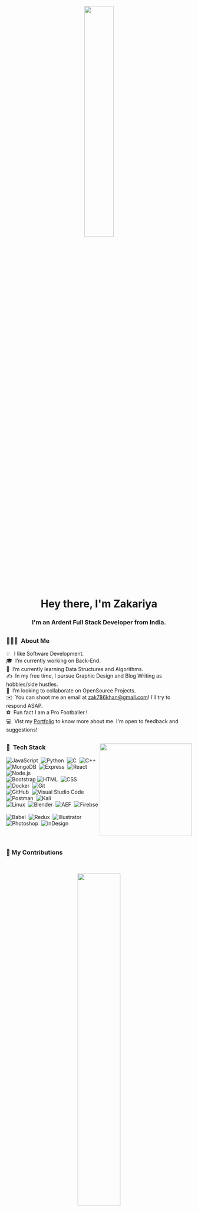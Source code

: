 <div align = "center">
<!--     <a  href="#"><img width="40%" height="auto" src="https://media.giphy.com/media/RJaiws3GnVHcybdk0l/giphy.gif"/></a> 
        <img src="https://raw.githubusercontent.com/MartinHeinz/MartinHeinz/master/wave.gif" width="30px">
-->
    <a  href="#"><img width="40%" style ="border-radius:5px" height="auto" src="https://media.giphy.com/media/51FamSZ2pVYGs/giphy.gif"/></a>
</div>
 
<h1 align="center">Hey there, I'm Zakariya</h1>
<h3 align="center">I'm an Ardent Full Stack Developer from India.</h3>

##
<!-- 
### 🔭 I’m currently working on Back-End
### 🌱 I’m currently learning Data Structures and Algorithms.
### 👯 I’m looking to collaborate on OpenSource Projects
### 👨‍💻 All of my projects are available at [My Github](https://github.com/Ardent10?tab=repositories)
### 📫 How to reach me: zak786khan@gmail.com
### ⚽ Fun fact I am a Pro Footballer
 -->

### 👨🏻‍💻 &nbsp;About Me
 
💡 &nbsp; I like Software Development.\
🎓 &nbsp;I’m currently working on Back-End.\
🌱 &nbsp;I’m currently learning Data Structures and Algorithms.\
✍️ &nbsp;In my free time, I pursue Graphic Design and Blog Writing as hobbies/side hustles.\
💬 &nbsp;I’m looking to collaborate on OpenSource Projects.\
✉️ &nbsp;You can shoot me an email at zak786khan@gmail.com! I'll try to respond ASAP.\
⚽ &nbsp;Fun fact I am a Pro Footballer.!\
💻 &nbsp;Vist my [Portfolio](https://zakariya-ardent10.vercel.app) to know more about me. I'm open to feedback and suggestions!

##

<!-- ## 🚀 My Tech Stack: -->
 <img align="right" height="250" src = "https://media.giphy.com/media/USV0ym3bVWQJJmNu3N/giphy.gif">
 
 ### 🚀 &nbsp;Tech Stack
  
![JavaScript](https://img.shields.io/badge/-JavaScript-05122A?style=flat&logo=javascript)&nbsp;
![Python](https://img.shields.io/badge/-Python-05122A?style=flat&logo=python)&nbsp;
![C](https://img.shields.io/badge/-C-05122A?style=flat&logo=C&logoColor=A8B9CC)&nbsp;
![C++](https://img.shields.io/badge/-C++-05122A?style=flat&logo=C%2B%2B&logoColor=00599C)&nbsp;\
![MongoDB](https://img.shields.io/badge/-MongoDB-05122A?style=flat&logo=mongodb)&nbsp;
![Express](https://img.shields.io/badge/-Express-05122A?style=flat&logo=express)&nbsp;
![React](https://img.shields.io/badge/-React-05122A?style=flat&logo=react)&nbsp;
![Node.js](https://img.shields.io/badge/-Node.js-05122A?style=flat&logo=node.js)&nbsp;\
![Bootstrap](https://img.shields.io/badge/-Bootstrap-05122A?style=flat&logo=bootstrap&logoColor=563D7C)
![HTML](https://img.shields.io/badge/-HTML-05122A?style=flat&logo=HTML5)&nbsp;
![CSS](https://img.shields.io/badge/-CSS-05122A?style=flat&logo=CSS3&logoColor=1572B6)&nbsp;
![Docker](https://img.shields.io/badge/-Docker-05122A?style=flat&logo=Docker&logoColor=1572B6)&nbsp;
![Git](https://img.shields.io/badge/-Git-05122A?style=flat&logo=git)&nbsp;\
![GitHub](https://img.shields.io/badge/-GitHub-05122A?style=flat&logo=github)&nbsp;
![Visual Studio Code](https://img.shields.io/badge/-Visual%20Studio%20Code-05122A?style=flat&logo=visual-studio-code&logoColor=007ACC)&nbsp;
![Postman](https://img.shields.io/badge/-Postman-05122A?style=flat&logo=postman)&nbsp;
![Kali](https://img.shields.io/badge/-KaliLinux-05122A?style=flat&logo=kalilinux)&nbsp;\
![Linux](https://img.shields.io/badge/-Linux-05122A?style=flat&logo=linux)&nbsp;
![Blender](https://img.shields.io/badge/-Blender-05122A?style=flat&logo=blender)&nbsp;
![AEF](https://img.shields.io/badge/-AfterEffects-05122A?style=flat&logo=adobeaftereffects)&nbsp;
![Firebse](https://img.shields.io/badge/-Firebase-05122A?style=flat&logo=firebase)&nbsp;\
![Babel](https://img.shields.io/badge/-Babel-05122A?style=flat&logo=babel)&nbsp;
![Redux](https://img.shields.io/badge/-Redux-05122A?style=flat&logo=redux)&nbsp;
![Illustrator](https://img.shields.io/badge/-Illustrator-05122A?style=flat&logo=adobe-illustrator)&nbsp;
![Photoshop](https://img.shields.io/badge/-Photoshop-05122A?style=flat&logo=adobe-photoshop)&nbsp;
![InDesign](https://img.shields.io/badge/-InDesign-05122A?style=flat&logo=adobe-indesign)

<!-- ![Java](https://img.shields.io/badge/-Java-05122A?style=flat&logo=Java&logoColor=FFA518)&nbsp; -->
<!-- ![Django](https://img.shields.io/badge/-Django-05122A?style=flat&logo=django&logoColor=092E20)&nbsp; -->
<!-- ![Flask](https://img.shields.io/badge/-Flask-05122A?style=flat&logo=flask)&nbsp; -->
<!-- ![Markdown](https://img.shields.io/badge/-Markdown-05122A?style=flat&logo=markdown)\ -->




<!-- <div align = "left"> 
<p align="left"> 
    <a href="https://icons8.com/icon/40670/c-programming"> <img src="https://img.icons8.com/color/48/000000/c-programming.png"/></a>
    <a href="https://icons8.com/icon/40669/c++"><img src="https://img.icons8.com/color/48/000000/c-plus-plus-logo.png"/>  </a>
    <a href="https://developer.mozilla.org/en-US/docs/Web/JavaScript" target="_blank"> <img src="https://img.icons8.com/color/48/000000/javascript.png"/> </a> 
    <a href="https://www.w3.org/html/" target="_blank"> <img src="https://img.icons8.com/color/48/000000/html-5.png"/> </a> 
    <a href="https://www.w3schools.com/css/" target="_blank"> <img src="https://img.icons8.com/color/48/000000/css3.png"/> </a> 
    <a href="https://getbootstrap.com" target="_blank"> <img src="https://img.icons8.com/color/48/000000/bootstrap.png"/> </a> 
    <a style="padding-right:8px;" href="https://nodejs.org" target="_blank"> <img src="https://img.icons8.com/color/48/000000/nodejs.png"/> </a> 
    <a style="padding-right:8px;" href="https://www.mysql.com/" target="_blank"> <img src="https://img.icons8.com/fluent/50/000000/mysql-logo.png"/> </a>
    <a href="https://www.mongodb.com/" target="_blank"> <img src="https://raw.githubusercontent.com/devicons/devicon/master/icons/mongodb/mongodb-original-wordmark.svg" alt="mongodb" width="48" height="48"/> </a> 
    <a href="https://postman.com" target="_blank"> <img src="https://www.vectorlogo.zone/logos/getpostman/getpostman-icon.svg" alt="postman" width="45" height="45"/> </a>   
    <a href="https://git-scm.com/" target="_blank"> <img src="https://img.icons8.com/color/48/000000/git.png"/> </a> 
    <a href="https://icons8.com/icon/101665/kali-linux"> <img src="https://img.icons8.com/color/48/000000/kali-linux.png"/></a>
    <a href="https://icons8.com/icon/65231/blender-3d"><img src="https://img.icons8.com/color/48/000000/blender-3d.png"/></a>
    <a href="https://icons8.com/icon/13631/adobe-illustrator"><img src="https://img.icons8.com/color/48/000000/adobe-illustrator--v1.png"/></a> 
    <a href="https://icons8.com/icon/K8Ttz87NEjvn/adobe-photoshop"><img src="https://img.icons8.com/color/48/000000/adobe-photoshop--v2.png"/></a>
    <a href="https://icons8.com/icon/tkuwWnXfr4fn/adobe-after-effects"><img src="https://img.icons8.com/color/48/000000/adobe-after-effects--v2.png"/></a>
    <a href="https://icons8.com/icon/62452/firebase"><img src="https://img.icons8.com/color/48/000000/firebase.png"/></a>
    <a href="https://icons8.com/icon/jD-fJzVguBmw/redux"><img src="https://img.icons8.com/color/50/000000/redux.png"/></a>
    <a href="https://icons8.com/icon/v-t4czA7zToV/babel"><img src="https://img.icons8.com/dusk/64/000000/babel.png"/></a>
</p>
<p align="right"><img height="350" src = "https://media.giphy.com/media/USV0ym3bVWQJJmNu3N/giphy.gif"></p>
</div> -->
 

 
 
 
<br/>

##


### 🔖 My Contributions

</br>
<p align="center">
        <a href="https://github.com/Ardent10/github-readme-streak-stats">
          <img width="48%" src="https://github-readme-streak-stats.herokuapp.com/?user=Ardent10&theme=radical&show_icons=true" />
    </a>
</p>


##

### 📊 My Stats

  <br/>

 <div align="center">  
<img width="48%" src="https://github-readme-stats.vercel.app/api?username=Ardent10&theme=radical&show_icons=true" />
    <img width="35%" src="https://github-readme-stats.vercel.app/api/top-langs/?username=Ardent10&langs_count=8&count_private=true&layout=compact&theme=radical&hide_border=true"/>  
  
</div>
  
  <br/>
  <br/>
  <b>Note:</b> Top languages is only a metric of the languages my public code consists of and doesn't reflect experience or skill level.
   <br/>
   <br/>

<a href="https://github.com/Ardent10/github-readme-activity-graph"><img alt="Activity Graph" src="https://activity-graph.herokuapp.com/graph?username=Ardent10&bg_color=0D1117&color=5BCDEC&line=5BCDEC&point=FFFFFF&hide_border=true" /></a>

<br/>
<br/>

## Connect with me:
<p align="center">
<a href="https://www.linkedin.com/in/zakariya-khan-590281137/"><img src="https://img.shields.io/badge/-Zakariya%20Khan-0077B5?style=flat&logo=Linkedin&logoColor=white"/></a>
<a href="mailto:zak786khan@gmail.com"><img src="https://img.shields.io/badge/-zak786khan@gmail.com-D14836?style=flat&logo=Gmail&logoColor=white"/></a>
<a href="https://twitter.com/Zakariy02037688"><img src="https://img.shields.io/badge/-zak786khan@gmail.com-0077B5?style=flat&logo=Twitter&logoColor=white"/></a>
<a href="https://github.com/Ardent10"><img src="https://img.shields.io/badge/-zak786khan@gmail.com-black?style=flat&logo=Github&logoColor=white"/></a>
</p>
